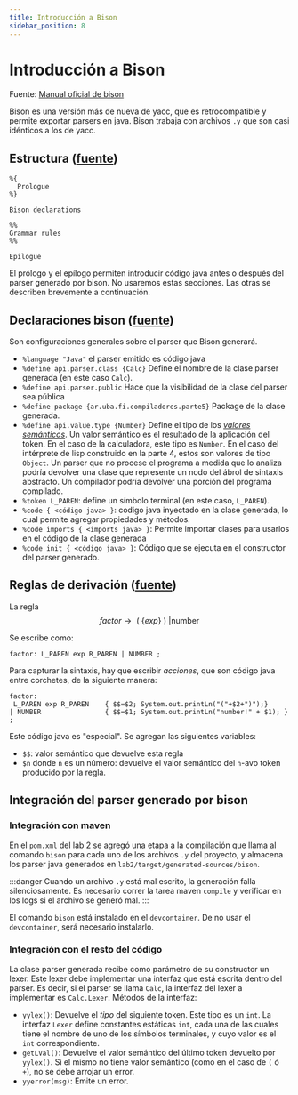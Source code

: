 ```yaml
---
title: Introducción a Bison
sidebar_position: 8
---
```

# Introducción a Bison
Fuente: [Manual oficial de bison](https://www.gnu.org/software/bison/manual/html_node)

Bison es una versión más de nueva de yacc, que es retrocompatible y permite exportar parsers en java. Bison trabaja con archivos `.y` que son casi idénticos a los de yacc.

## Estructura ([fuente](https://www.gnu.org/software/bison/manual/html_node/Grammar-Outline.html))
```
%{
  Prologue
%}

Bison declarations

%%
Grammar rules
%%

Epilogue
```
El prólogo y el epílogo permiten introducir código java antes o después del parser generado por bison. No usaremos estas secciones. Las otras se describen brevemente a continuación.

## Declaraciones bison ([fuente](https://www.gnu.org/software/bison/manual/html_node/Java-Declarations-Summary.html))
Son configuraciones generales sobre el parser que Bison generará.

- `%language "Java"` el parser emitido es código java
- `%define api.parser.class {Calc}` Define el nombre de la clase parser generada (en este caso `Calc`).
- `%define api.parser.public` Hace que la visibilidad de la clase del parser sea pública
- `%define package {ar.uba.fi.compiladores.parte5}` Package de la clase generada.
- `%define api.value.type {Number}` Define el tipo de los [_valores semánticos_](https://www.gnu.org/software/bison/manual/html_node/Semantic-Values.html). Un valor semántico es el resultado de la aplicación del token. En el caso de la calculadora, este tipo es `Number`. En el caso del intérprete de lisp construido en la parte 4, estos son valores de tipo `Object`. Un parser que no procese el programa a medida que lo analiza podría devolver una clase que represente un nodo del ábrol de sintaxis abstracto. Un compilador podría devolver una porción del programa compilado.
- `%token L_PAREN`: define un símbolo terminal (en este caso, `L_PAREN`).
- `%code { <código java> }`: codigo java inyectado en la clase generada, lo cual permite agregar propiedades y métodos.
- `%code imports { <imports java> }`: Permite importar clases para usarlos en el código de la clase generada
- `%code init { <código java> }`: Código que se ejecuta en el constructor del parser generado.

## Reglas de derivación ([fuente](https://www.gnu.org/software/bison/manual/html_node/Rules-Syntax.html))

La regla
$$
factor \rightarrow \text{ ( } \{exp\} \text{ ) } | \text{number}
$$

Se escribe como:
```
factor: L_PAREN exp R_PAREN | NUMBER ;
```

Para capturar la sintaxis, hay que escribir _acciones_, que son código java entre corchetes, de la siguiente manera:

```
factor: 
 L_PAREN exp R_PAREN    { $$=$2; System.out.printLn("("+$2+")");}
| NUMBER                { $$=$1; System.out.printLn("number!" + $1); }
;
```

Este código java es "especial". Se agregan las siguientes variables:
- `$$`: valor semántico que devuelve esta regla
- `$n` donde `n` es un  número: devuelve el valor semántico del `n`-avo token producido por la regla.

## Integración del parser generado por bison

### Integración con maven

En el `pom.xml` del lab 2 se agregó una etapa a la compilación que llama al comando `bison` para cada uno de los archivos `.y` del proyecto, y almacena los parser java generados en `lab2/target/generated-sources/bison`. 

:::danger
Cuando un archivo `.y` está mal escrito, la generación falla silenciosamente. Es necesario correr la tarea maven `compile` y verificar en los logs si el archivo se generó mal.
:::

El comando `bison` está instalado en el `devcontainer`. De no usar el `devcontainer`, será necesario instalarlo.

### Integración con el resto del código

La clase parser generada recibe como parámetro de su constructor un lexer. Este lexer debe implementar una interfaz que está escrita dentro del parser. Es decir, si el parser se llama `Calc`, la interfaz del lexer a implementar es `Calc.Lexer`. Métodos de la interfaz:
- `yylex()`: Devuelve el _tipo_ del siguiente token. Este tipo es un `int`. La interfaz `Lexer` define constantes estáticas `int`, cada una de las cuales tiene el nombre de uno de los símbolos terminales, y cuyo valor es el `int` correspondiente.
- `getLVal()`: Devuelve el valor semántico del último token devuelto por `yylex()`. Si el mismo no tiene valor semántico (como en el caso de `(` ó `+`), no se debe arrojar un error.
- `yyerror(msg)`: Emite un error.